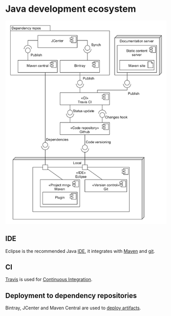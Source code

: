 # Java development ecosystem

![Java development architecture][dev_arch_java]

## IDE

Eclipse is the recommended Java [IDE][ide], it integrates with [Maven][maven] and [git][git].

## CI

[Travis][travis] is used for [Continuous Integration][ci].

## Deployment to dependency repositories

Bintray, JCenter and Maven Central are used to [deploy artifacts][deploy_jars].

[ci]: ../general/ci.md
[deploy_jars]: ./deployment.md
[git]: ../other/git.md
[ide]: ./ide.md
[maven]: ./maven.md
[travis]: ../other/travis.md

[dev_arch_java]: ../img/diagram/dev_arch_java.png
